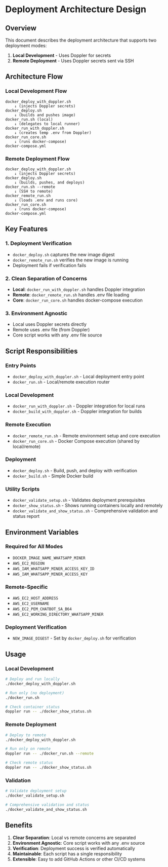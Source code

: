 # Deployment Architecture Design

## Overview
This document describes the deployment architecture that supports two deployment modes:
1. **Local Development** - Uses Doppler for secrets
2. **Remote Deployment** - Uses Doppler secrets sent via SSH

## Architecture Flow

### Local Development Flow
```
docker_deploy_with_doppler.sh
    ↓ (injects Doppler secrets)
docker_deploy.sh
    ↓ (builds and pushes image)
docker_run.sh (local)
    ↓ (delegates to local runner)
docker_run_with_doppler.sh
    ↓ (creates temp .env from Doppler)
docker_run_core.sh
    ↓ (runs docker-compose)
docker-compose.yml
```

### Remote Deployment Flow
```
docker_deploy_with_doppler.sh
    ↓ (injects Doppler secrets)
docker_deploy.sh
    ↓ (builds, pushes, and deploys)
docker_run.sh --remote
    ↓ (SSH to remote)
docker_remote_run.sh
    ↓ (loads .env and runs core)
docker_run_core.sh
    ↓ (runs docker-compose)
docker-compose.yml
```

## Key Features

### 1. Deployment Verification
- `docker_deploy.sh` captures the new image digest
- `docker_remote_run.sh` verifies the new image is running
- Deployment fails if verification fails

### 2. Clean Separation of Concerns
- **Local**: `docker_run_with_doppler.sh` handles Doppler integration
- **Remote**: `docker_remote_run.sh` handles .env file loading
- **Core**: `docker_run_core.sh` handles docker-compose execution

### 3. Environment Agnostic
- Local uses Doppler secrets directly
- Remote uses .env file (from Doppler)
- Core script works with any .env file source

## Script Responsibilities

### Entry Points
- `docker_deploy_with_doppler.sh` - Local deployment entry point
- `docker_run.sh` - Local/remote execution router

### Local Development
- `docker_run_with_doppler.sh` - Doppler integration for local runs
- `docker_build_with_doppler.sh` - Doppler integration for builds

### Remote Execution
- `docker_remote_run.sh` - Remote environment setup and core execution
- `docker_run_core.sh` - Docker Compose execution (shared by local/remote)

### Deployment
- `docker_deploy.sh` - Build, push, and deploy with verification
- `docker_build.sh` - Simple Docker build

### Utility Scripts
- `docker_validate_setup.sh` - Validates deployment prerequisites
- `docker_show_status.sh` - Shows running containers locally and remotely
- `docker_validate_and_show_status.sh` - Comprehensive validation and status report

## Environment Variables

### Required for All Modes
- `DOCKER_IMAGE_NAME_WHATSAPP_MINER`
- `AWS_EC2_REGION`
- `AWS_IAM_WHATSAPP_MINER_ACCESS_KEY_ID`
- `AWS_IAM_WHATSAPP_MINER_ACCESS_KEY`

### Remote-Specific
- `AWS_EC2_HOST_ADDRESS`
- `AWS_EC2_USERNAME`
- `AWS_EC2_PEM_CHATBOT_SA_B64`
- `AWS_EC2_WORKING_DIRECTORY_WHATSAPP_MINER`

### Deployment Verification
- `NEW_IMAGE_DIGEST` - Set by `docker_deploy.sh` for verification

## Usage

### Local Development
```bash
# Deploy and run locally
./docker_deploy_with_doppler.sh

# Run only (no deployment)
./docker_run.sh

# Check container status
doppler run -- ./docker_show_status.sh
```

### Remote Deployment
```bash
# Deploy to remote
./docker_deploy_with_doppler.sh

# Run only on remote
doppler run -- ./docker_run.sh --remote

# Check remote status
doppler run -- ./docker_show_status.sh
```

### Validation
```bash
# Validate deployment setup
./docker_validate_setup.sh

# Comprehensive validation and status
./docker_validate_and_show_status.sh
```

## Benefits

1. **Clear Separation**: Local vs remote concerns are separated
2. **Environment Agnostic**: Core script works with any .env source
3. **Verification**: Deployment success is verified automatically
4. **Maintainable**: Each script has a single responsibility
5. **Extensible**: Easy to add GitHub Actions or other CI/CD systems 